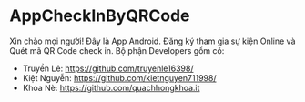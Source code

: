 # AppCheckInByQRCode

Xin chào mọi người! Đây là App Android. Đăng ký tham gia sự kiện Online và Quét mã QR Code check in.
Bộ phận Developers gồm có:
* Truyền Lê: https://github.com/truyenle16398/
* Kiệt Nguyễn: https://github.com/kietnguyen711998/
* Khoa Nè: https://github.com/quachhongkhoa.it
